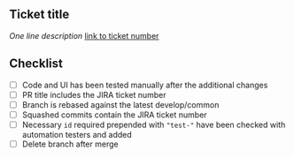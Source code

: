 ## Ticket title
_One line description_
[link to ticket number]()

## Checklist
- [ ] Code and UI has been tested manually after the additional changes
- [ ] PR title includes the JIRA ticket number
- [ ] Branch is rebased against the latest develop/common
- [ ] Squashed commits contain the JIRA ticket number
- [ ] Necessary `id` required prepended with `"test-"` have been checked with automation testers and added
- [ ] Delete branch after merge